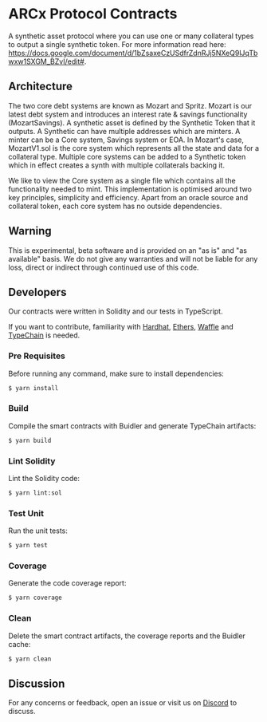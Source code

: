 # ARCx Protocol Contracts

A synthetic asset protocol where you can use one or many collateral types to output a single synthetic token. For more information read here: https://docs.google.com/document/d/1bZsaxeCzUSdfrZdnRJj5NXeQ9lJqTbwxw1SXGM_BZvI/edit#.


## Architecture

The two core debt systems are known as Mozart and Spritz. Mozart is our latest debt system and introduces an interest rate & savings functionality (MozartSavings). A synthetic asset is defined by the Synthetic Token that it outputs. A Synthetic can have multiple addresses which are minters. A minter can be a Core system, Savings system or EOA. In Mozart's case, MozartV1.sol is the core system which represents all the state and data for a collateral type. Multiple core systems can be added to a Synthetic token which in effect creates a synth with multiple collaterals backing it.

We like to view the Core system as a single file which contains all the functionality needed to mint. This implementation is optimised around two key principles, simplicity and efficiency. Apart from an oracle source and collateral token, each core system has no outside dependencies.

## Warning

This is experimental, beta software and is provided on an "as is" and "as available" basis. We do not give any
warranties and will not be liable for any loss, direct or indirect through continued use of this code.

## Developers

Our contracts were written in Solidity and our tests in TypeScript.

If you want to contribute, familiarity with [Hardhat](https://github.com/nomiclabs/hardhat), [Ethers](https://github.com/ethers-io/ethers.js),
[Waffle](https://github.com/EthWorks/Waffle) and [TypeChain](https://github.com/ethereum-ts/TypeChain) is needed.

### Pre Requisites

Before running any command, make sure to install dependencies:

```sh
$ yarn install
```

### Build

Compile the smart contracts with Buidler and generate TypeChain artifacts:

```sh
$ yarn build
```

### Lint Solidity

Lint the Solidity code:

```sh
$ yarn lint:sol
```

### Test Unit

Run the unit tests:

```sh
$ yarn test
```

### Coverage

Generate the code coverage report:

```sh
$ yarn coverage
```

### Clean

Delete the smart contract artifacts, the coverage reports and the Buidler cache:

```sh
$ yarn clean
```

## Discussion

For any concerns or feedback, open an issue or visit us on [Discord](https://discord.gg/skwz6je) to discuss.
